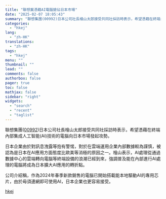```yaml
---
title: "聯想冀憑藉AI電腦搶佔日本市場"
date: "2025-02-07 18:05:43"
summary: "聯想集團(00992)日本公司社長檜山太郎接受共同社採訪時表示，希望憑藉在終端內部集成人工智能(AI..."
categories:
  - "hkej"
lang:
  - "zh-HK"
translations:
  - "zh-HK"
tags:
  - "hkej"
menu: ""
thumbnail: ""
lead: ""
comments: false
authorbox: false
pager: true
toc: false
mathjax: false
sidebar: "right"
widgets:
  - "search"
  - "recent"
  - "taglist"
---
```


聯想集團([00992](https://stock360.hkej.com/quotePlus/00992))日本公司社長檜山太郎接受共同社採訪時表示，希望憑藉在終端內部集成人工智能(AI)技術的電腦向日本市場發起攻勢。

日本企業由於對訊息洩露等抱有警惕，對於在雲端運用企業內部數據較為謹慎，被認為是日本在AI應用方面態度比歐美等消極的原因之一。檜山表示，AI處理從通過數據中心的雲端轉向電腦等終端設備的浪潮已經到來，強調普及能在內部進行AI處理的電腦將成為日本擴大AI應用的轉折點。

公司介紹稱，作為2024年春季新款銷售的電腦已開始搭載能本地驅動AI的專用芯片，由於毋須連網即可使用AI，日本企業也更容易接受。

[hkej](https://www2.hkej.com/instantnews/china/article/3995346/%E8%81%AF%E6%83%B3%E5%86%80%E6%86%91%E8%97%89AI%E9%9B%BB%E8%85%A6%E6%90%B6%E4%BD%94%E6%97%A5%E6%9C%AC%E5%B8%82%E5%A0%B4)
